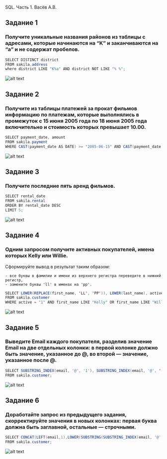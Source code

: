 SQL. Часть 1. Васёв А.В.

## Задание 1
### Получите уникальные названия районов из таблицы с адресами, которые начинаются на “K” и заканчиваются на “a” и не содержат пробелов.

```java
SELECT DISTINCT district
FROM sakila.address
where district LIKE "K%a" AND district NOT LIKE "% %";
```

![alt text](https://github.com/rus42/SQL.Part1/blob/main/Task_1.png)

## Задание 2
### Получите из таблицы платежей за прокат фильмов информацию по платежам, которые выполнялись в промежуток с 15 июня 2005 года по 18 июня 2005 года включительно и стоимость которых превышает 10.00.

```java
SELECT payment_date, amount
FROM sakila.payment
WHERE CAST(payment_date AS DATE) >= "2005-06-15" AND CAST(payment_date AS DATE) <= "2005-06-18" AND amount > "10.00";
```

![alt text](https://github.com/rus42/SQL.Part1/blob/main/Task_2.png)

## Задание 3
### Получите последние пять аренд фильмов.

```java
SELECT rental_date
FROM sakila.rental
ORDER BY rental_date DESC 
LIMIT 5;
```

![alt text](https://github.com/rus42/SQL.Part1/blob/main/Task_3.png)

## Задание 4
### Одним запросом получите активных покупателей, имена которых Kelly или Willie.

Сформируйте вывод в результат таким образом:

    - все буквы в фамилии и имени из верхнего регистра переведите в нижний регистр,
    - замените буквы 'll' в именах на 'pp'.

```java
SELECT LOWER(REPLACE(first_name, 'LL', 'PP')), LOWER(last_name), active
FROM sakila.customer
WHERE active = "1" AND first_name LIKE "Kelly" OR first_name LIKE "Willie";
```

![alt text](https://github.com/rus42/SQL.Part1/blob/main/Task_4.png)

## Задание 5
### Выведите Email каждого покупателя, разделив значение Email на две отдельных колонки: в первой колонке должно быть значение, указанное до @, во второй — значение, указанное после @.

```java
SELECT SUBSTRING_INDEX(email, '@', '1'), SUBSTRING_INDEX(email, '@', '-1')
FROM sakila.customer;
```

![alt text](https://github.com/rus42/SQL.Part1/blob/main/Task_5.png)

## Задание 6
### Доработайте запрос из предыдущего задания, скорректируйте значения в новых колонках: первая буква должна быть заглавной, остальные — строчными.

```java
SELECT CONCAT(LEFT(email,1),LOWER(SUBSTRING(SUBSTRING_INDEX(email, '@', '1'),2))), SUBSTRING_INDEX(email, '@', '-1')
FROM sakila.customer;
```

![alt text](https://github.com/rus42/SQL.Part1/blob/main/Task_6.png)
